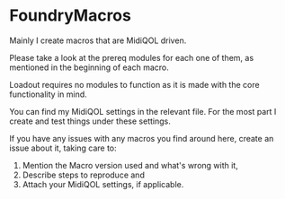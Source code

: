 # FoundryMacros

Mainly I create macros that are MidiQOL driven. 

Please take a look at the prereq modules for each one of them, as mentioned in the beginning of each macro.

Loadout requires no modules to function as it is made with the core functionality in mind. 


You can find my MidiQOL settings in the relevant file.
For the most part I create and test things under these settings.

If you have any issues with any macros you find around here, create an issue about it, taking care to:
1. Mention the Macro version used and what's wrong with it,
2. Describe steps to reproduce and
3. Attach your MidiQOL settings, if applicable.
